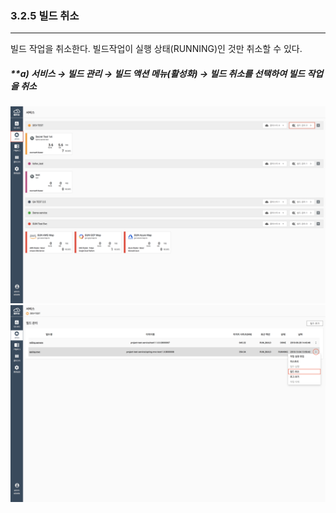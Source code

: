 ### 3.2.5 빌드 취소

---

빌드 작업을 취소한다. 빌드작업이 실행 상태(RUNNING)인 것만 취소할 수 있다.

##### **a\) 서비스 **→** 빌드 관리 **→ 빌드 액션 메뉴\(활성화\) → 빌드 취소를 선택하여 빌드 작업을 취소**
![](/assets/KR/3.0.0/3.2.5_1.png)![](/assets/KR/3.0.0/3.2.5_2.png)
